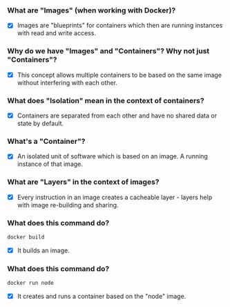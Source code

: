 ### What are "Images" (when working with Docker)?

- [x] Images are "blueprints" for containers which then are running instances with read and write access.

### Why do we have "Images" and "Containers"? Why not just "Containers"?

- [x] This concept allows multiple containers to be based on the same image without interfering with each other.

### What does "Isolation" mean in the context of containers?

- [x] Containers are separated from each other and have no shared data or state by default.

### What's a "Container"?

- [x] An isolated unit of software which is based on an image. A running instance of that image.

### What are "Layers" in the context of images?

- [x] Every instruction in an image creates a cacheable layer - layers help with image re-building and sharing.

### What does this command do?

```dockerfile
docker build
```

- [x] It builds an image.

### What does this command do?

```dockerfile
docker run node
```

- [x] It creates and runs a container based on the "node" image.
